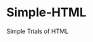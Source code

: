 # Simple-HTML
Simple Trials of HTML







































































